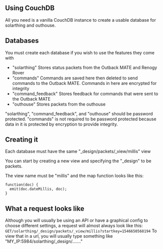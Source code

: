 ## Using CouchDB
All you need is a vanilla CouchDB instance to create a usable database
for solarthing and outhouse.

## Databases
You must create each database if you wish to use the features they come with
* "solarthing" Stores status packets from the Outback MATE and Renogy Rover
* "commands" Commands are saved here then deleted to send commands to the Outback MATE. Commands in here are encrypted for integrity
* "command_feedback" Stores feedback for commands that were sent to the Outback MATE
* "outhouse" Stores packets from the outhouse

"solarthing", "command_feedback", and "outhouse" should be password protected. "commands" is not required to be password
protected because data in it is protected by encryption to provide integrity.

## Creating it
Each database must have the same "_design/packets/_view/millis" view

You can start by creating a new view and specifying the "_design" to be packets.

The view name must be "millis" and the map function looks like this:

```
function(doc) {
  emit(doc.dateMillis, doc);
}
```

## What a request looks like
Although you will usually be using an API or have a graphical config to choose
different settings, a request will almost always look like this:
```GET/solarthing/_design/packets/_view/millis?startkey=1546650568194```
To view that in a url, you will usually type something like 
"MY_IP:5984/solarthing/_design/......."
